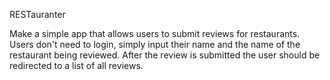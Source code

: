 RESTauranter

Make a simple app that allows users to submit reviews for restaurants. Users don't need to login, simply input their name and the name of the restaurant being reviewed. After the review is submitted the user should be redirected to a list of all reviews.